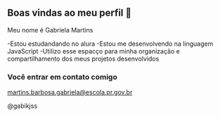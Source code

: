 ## Boas vindas ao meu perfil 👋

Meu nome é Gabriela Martins

-Estou estudandando no alura
-Estou me desenvolvendo na linguagem JavaScript
-Utilizo esse espacço para minha organização e compartilhamento dos meus projetos desenvolvidos

### Você entrar em contato comigo 

martins.barbosa.gabriela@escola.pr.gov.br

@gabikjss
